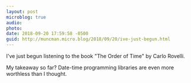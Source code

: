 ```yaml
---
layout: post
microblog: true
audio: 
photo: 
date: 2018-09-20 17:59:58 -0500
guid: http://muncman.micro.blog/2018/09/20/ive-just-begun.html
---
```

I've just begun listening to the book "The Order of Time" by Carlo Rovelli. 

My takeaway so far? Date-time programming libraries are even more worthless than I thought.  

